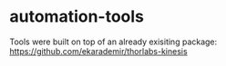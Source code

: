 # automation-tools

Tools were built on top of an already exisiting package: https://github.com/ekarademir/thorlabs-kinesis
